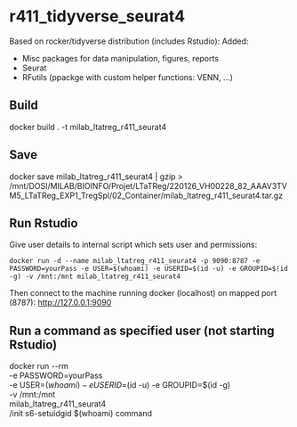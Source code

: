 
# r411_tidyverse_seurat4

Based on rocker/tidyverse distribution (includes Rstudio): 
Added:
 - Misc packages for data manipulation, figures, reports
 - Seurat
 - RFutils (ppackge with custom helper functions: VENN, ...)



## Build

docker build . -t milab_ltatreg_r411_seurat4



## Save

docker save milab_ltatreg_r411_seurat4 | gzip > /mnt/DOSI/MILAB/BIOINFO/Projet/LTaTReg/220126_VH00228_82_AAAV3TVM5_LTaTReg_EXP1_TregSpl/02_Container/milab_ltatreg_r411_seurat4.tar.gz



## Run Rstudio

Give user details to internal script which sets user and permissions:

```
docker run -d --name milab_ltatreg_r411_seurat4 -p 9090:8787 -e PASSWORD=yourPass -e USER=$(whoami) -e USERID=$(id -u) -e GROUPID=$(id -g) -v /mnt:/mnt milab_ltatreg_r411_seurat4
```

Then connect to the machine running docker (localhost) on mapped port (8787):
http://127.0.0.1:9090



## Run a command as specified user (not starting Rstudio)

docker run --rm \
           -e PASSWORD=yourPass \
           -e USER=$(whoami) -e USERID=$(id -u) -e GROUPID=$(id -g) \
           -v /mnt:/mnt \
           milab_ltatreg_r411_seurat4 \
           /init s6-setuidgid $(whoami) command

